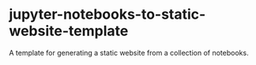 # jupyter-notebooks-to-static-website-template
A template for generating a static website from a collection of notebooks.
